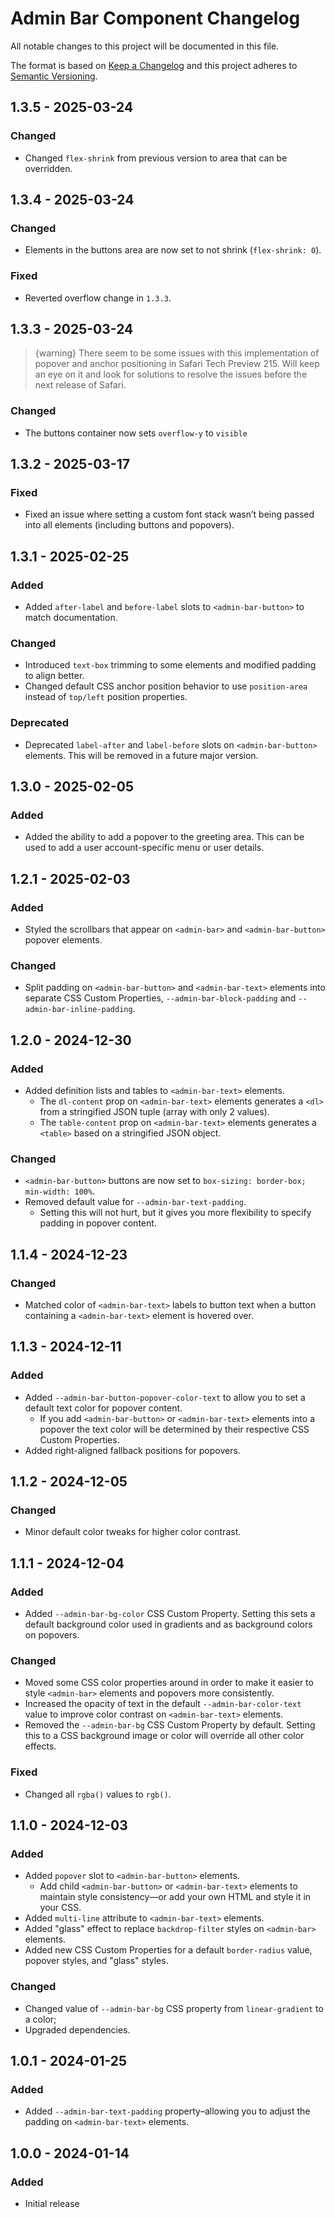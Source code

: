 # Admin Bar Component Changelog

All notable changes to this project will be documented in this file.

The format is based on [Keep a Changelog](http://keepachangelog.com/) and this project adheres to [Semantic Versioning](http://semver.org/).


## 1.3.5 - 2025-03-24
### Changed
- Changed `flex-shrink` from previous version to area that can be overridden.


## 1.3.4 - 2025-03-24
### Changed
- Elements in the buttons area are now set to not shrink (`flex-shrink: 0`).

### Fixed
- Reverted overflow change in `1.3.3`.


## 1.3.3 - 2025-03-24
> {warning} There seem to be some issues with this implementation of popover and anchor positioning in Safari Tech Preview 215. Will keep an eye on it and look for solutions to resolve the issues before the next release of Safari.

### Changed
- The buttons container now sets `overflow-y` to `visible`


## 1.3.2 - 2025-03-17
### Fixed
- Fixed an issue where setting a custom font stack wasn’t being passed into all elements (including buttons and popovers).


## 1.3.1 - 2025-02-25
### Added
- Added `after-label` and `before-label` slots to `<admin-bar-button>` to match documentation.

### Changed
- Introduced `text-box` trimming to some elements and modified padding to align better.
- Changed default CSS anchor position behavior to use `position-area` instead of `top/left` position properties.

### Deprecated
- Deprecated `label-after` and `label-before` slots on `<admin-bar-button>` elements. This will be removed in a future major version.


## 1.3.0 - 2025-02-05
### Added
- Added the ability to add a popover to the greeting area. This can be used to add a user account-specific menu or user details.


## 1.2.1 - 2025-02-03
### Added
- Styled the scrollbars that appear on `<admin-bar>` and `<admin-bar-button>` popover elements.

### Changed
- Split padding on `<admin-bar-button>` and `<admin-bar-text>` elements into separate CSS Custom Properties, `--admin-bar-block-padding` and `--admin-bar-inline-padding`.


## 1.2.0 - 2024-12-30
### Added
- Added definition lists and tables to `<admin-bar-text>` elements.
  - The `dl-content` prop on `<admin-bar-text>` elements generates a `<dl>` from a stringified JSON tuple (array with only 2 values).
  - The `table-content` prop on `<admin-bar-text>` elements generates a `<table>` based on a stringified JSON object.

### Changed
- `<admin-bar-button>` buttons are now set to `box-sizing: border-box; min-width: 100%`.
- Removed default value for `--admin-bar-text-padding`.
  - Setting this will not hurt, but it gives you more flexibility to specify padding in popover content.


## 1.1.4 - 2024-12-23
### Changed
- Matched color of `<admin-bar-text>` labels to button text when a button containing a `<admin-bar-text>` element is hovered over.


## 1.1.3 - 2024-12-11
### Added
- Added `--admin-bar-button-popover-color-text` to allow you to set a default text color for popover content.
  - If you add `<admin-bar-button>` or `<admin-bar-text>` elements into a popover the text color will be determined by their respective CSS Custom Properties.
- Added right-aligned fallback positions for popovers.


## 1.1.2 - 2024-12-05
### Changed
- Minor default color tweaks for higher color contrast.


## 1.1.1 - 2024-12-04
### Added
- Added `--admin-bar-bg-color` CSS Custom Property. Setting this sets a default background color used in gradients and as background colors on popovers.


### Changed
- Moved some CSS color properties around in order to make it easier to style `<admin-bar>` elements and popovers more consistently.
- Increased the opacity of text in the default `--admin-bar-color-text` value to improve color contrast on `<admin-bar-text>` elements.
- Removed the `--admin-bar-bg` CSS Custom Property by default. Setting this to a CSS background image or color will override all other color effects.

### Fixed
- Changed all `rgba()` values to `rgb()`.


## 1.1.0 - 2024-12-03
### Added
- Added `popover` slot to `<admin-bar-button>` elements.
  - Add child `<admin-bar-button>` or `<admin-bar-text>` elements to maintain style consistency—or add your own HTML and style it in your CSS.
- Added `multi-line` attribute to `<admin-bar-text>` elements.
- Added "glass" effect to replace `backdrop-filter` styles on `<admin-bar>` elements.
- Added new CSS Custom Properties for a default `border-radius` value, popover styles, and "glass" styles.

### Changed
- Changed value of `--admin-bar-bg` CSS property from `linear-gradient` to a color;
- Upgraded dependencies.


## 1.0.1 - 2024-01-25
### Added
- Added `--admin-bar-text-padding` property–allowing you to adjust the padding on `<admin-bar-text>` elements.


## 1.0.0 - 2024-01-14
### Added
- Initial release